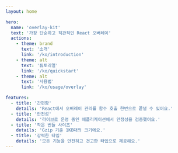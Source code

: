 ```yaml
---
layout: home

hero:
  name: 'overlay-kit'
  text: '가장 단순하고 직관적인 React 오버레이'
  actions:
    - theme: brand
      text: '소개'
      link: '/ko/introduction'
    - theme: alt
      text: '튜토리얼'
      link: '/ko/quickstart'
    - theme: alt
      text: '사용법'
      link: '/ko/usage/overlay'

features:
  - title: '간편함'
    details: 'React에서 오버레이 관리를 함수 호출 한번으로 끝낼 수 있어요.'
  - title: '안전성'
    details: '라이브로 운영 중인 애플리케이션에서 안정성을 검증했어요.'
  - title: '작은 번들 사이즈'
    details: 'Gzip 기준 1KB대의 크기에요.'
  - title: '강력한 타입'
    details: '모든 기능을 안전하고 견고한 타입으로 제공해요.'
---
```

